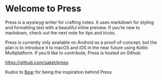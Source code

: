 # Welcome to Press
Press is a *wysiwyg* writer for crafting notes. It uses markdown for styling and formatting text with a beautiful inline preview. If you’re new to markdown, check out the next note for tips and tricks.

Press is currently only available on Android as a proof-of-concept, but the plan is to introduce it to macOS and iOS in the near future using Kotlin Multiplatform. If you’d like to contribute, Press is hosted on Github:

https://github.com/saket/press

Kudos to [Bear](https://bear.app) for being the inspiration behind Press
